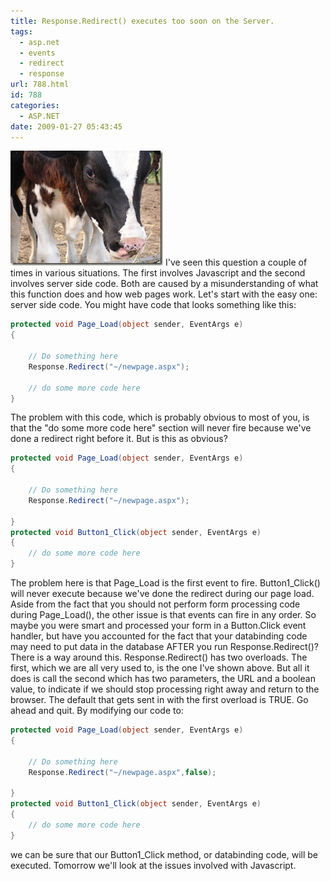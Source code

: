 ```yaml
---
title: Response.Redirect() executes too soon on the Server.
tags:
  - asp.net
  - events
  - redirect
  - response
url: 788.html
id: 788
categories:
  - ASP.NET
date: 2009-01-27 05:43:45
---
```


![tp_vol4_017](/uploads/2009/01/tp-vol4-017.jpg) I've seen this question a couple of times in various situations. The first involves Javascript and the second involves server side code. Both are caused by a misunderstanding of what this function does and how web pages work. Let's start with the easy one: server side code.  You might have code that looks something like this:

<!-- more -->

``` csharp
protected void Page_Load(object sender, EventArgs e)
{

    // Do something here
    Response.Redirect("~/newpage.aspx");

    // do some more code here
}
```

The problem with this code, which is probably obvious to most of you, is that the "do some more code here" section will never fire because we've done a redirect right before it. But is this as obvious?

``` csharp
protected void Page_Load(object sender, EventArgs e)
{

    // Do something here
    Response.Redirect("~/newpage.aspx");

}
protected void Button1_Click(object sender, EventArgs e)
{
    // do some more code here
}
```

The problem here is that Page\_Load is the first event to fire. Button1\_Click() will never execute because we've done the redirect during our page load. Aside from the fact that you should not perform form processing code during Page_Load(), the other issue is that events can fire in any order. So maybe you were smart and processed your form in a Button.Click event handler, but have you accounted for the fact that your databinding code may need to put data in the database AFTER you run Response.Redirect()? There is a way around this. Response.Redirect() has two overloads. The first, which we are all very used to, is the one I've shown above. But all it does is call the second which has two parameters, the URL and a boolean value, to indicate if we should stop processing right away and return to the browser. The default that gets sent in with the first overload is TRUE. Go ahead and quit. By modifying our code to:

``` csharp
protected void Page_Load(object sender, EventArgs e)
{

    // Do something here
    Response.Redirect("~/newpage.aspx",false);

}
protected void Button1_Click(object sender, EventArgs e)
{
    // do some more code here
}
```

we can be sure that our Button1_Click method, or databinding code, will be executed. Tomorrow we'll look at the issues involved with Javascript.
